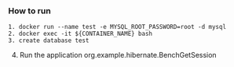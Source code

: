 ### How to run
```
1. docker run --name test -e MYSQL_ROOT_PASSWORD=root -d mysql
2. docker exec -it ${CONTAINER_NAME} bash
3. create database test
```
4. Run the application org.example.hibernate.BenchGetSession

